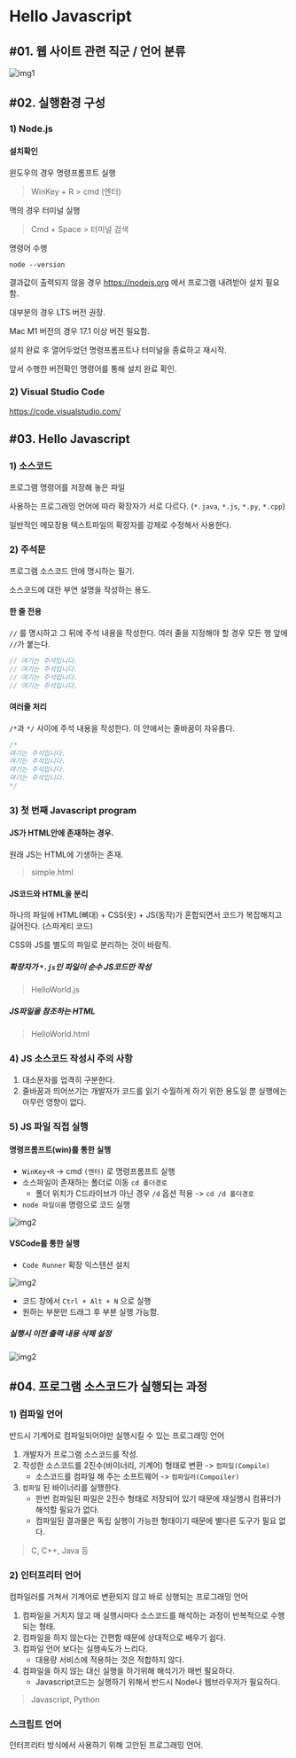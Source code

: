 # Hello Javascript

## #01. 웹 사이트 관련 직군 / 언어 분류

![img1](src/001.png)

## #02. 실행환경 구성

### 1) Node.js

#### 설치확인

윈도우의 경우 명령프롬프트 실행

> WinKey + R > cmd (엔터)

맥의 경우 터미널 실행

> Cmd + Space > 터미널 검색

명령어 수행

```shell
node --version
```

결과값이 출력되지 않을 경우 https://nodejs.org 에서 프로그램 내려받아 설치 필요함.

대부분의 경우 LTS 버전 권장.

Mac M1 버전의 경우 17.1 이상 버전 필요함.

설치 완료 후 열어두었던 명령프롬프트나 터미널을 종료하고 재시작.

앞서 수행한 버전확인 명령어를 통해 설치 완료 확인.



### 2) Visual Studio Code

https://code.visualstudio.com/



## #03. Hello Javascript

### 1) 소스코드

프로그램 명령어를 저장해 놓은 파일

사용하는 프로그래밍 언어에 따라 확장자가 서로 다르다. (`*.java`, `*.js`, `*.py`, `*.cpp`)

일반적인 메모장용 텍스트파일의 확장자를 강제로 수정해서 사용한다.

### 2) 주석문

프로그램 소스코드 안에 명시하는 필기.

소스코드에 대한 부연 설명을 작성하는 용도.

#### 한 줄 전용

`//` 를 명시하고 그 뒤에 주석 내용을 작성한다. 여러 줄을 지정해야 할 경우 모든 행 앞에 `//`가 붙는다.


```javascript
// 여기는 주석입니다.
// 여기는 주석입니다.
// 여기는 주석입니다.
// 여기는 주석입니다.
```

#### 여러줄 처리

`/*`과 `*/` 사이에 주석 내용을 작성한다. 이 안에서는 줄바꿈이 자유롭다.

```javascript
/*
여기는 주석입니다.
여기는 주석입니다.
여기는 주석입니다.
여기는 주석입니다.
*/
```

### 3) 첫 번째 Javascript program

#### JS가 HTML안에 존재하는 경우.

원래 JS는 HTML에 기생하는 존재.

> simple.html


#### JS코드와 HTML을 분리

하나의 파일에 HTML(뼈대) + CSS(옷) + JS(동작)가 혼합되면서 코드가 복잡해지고 길어진다. (스파게티 코드)

CSS와 JS를 별도의 파일로 분리하는 것이 바람직.

##### 확장자가 `*.js`인 파일이 순수 JS코드만 작성

> HelloWorld.js

##### JS파일을 참조하는 HTML

> HelloWorld.html



### 4) JS 소스코드 작성시 주의 사항

1. 대소문자를 업격히 구분한다.
2. 줄바꿈과 띄어쓰기는 개발자가 코드를 읽기 수월하게 하기 위한 용도일 뿐 실행에는 아무런 영향이 없다.



### 5) JS 파일 직접 실행

#### 명령프롬프트(win)를 통한 실행

- `WinKey+R` -> cmd `(엔터)` 로 명령프롬프트 실행
- 소스파일이 존재하는 폴더로 이동 `cd 폴더경로`
    - 폴더 위치가 C드라이브가 아닌 경우 `/d` 옵션 적용 -> `cd /d 폴더경로`
- `node 파일이름` 명령으로 코드 실행

![img2](src/002.PNG)

#### VSCode를 통한 실행

- `Code Runner` 확장 익스텐션 설치

![img2](src/003.PNG)

- 코드 창에서 `Ctrl + Alt + N` 으로 실행
- 원하는 부분만 드래그 후 부분 실행 가능함.

##### 실행시 이전 출력 내용 삭제 설정

![img2](src/004.PNG)

## #04. 프로그램 소스코드가 실행되는 과정

### 1) 컴파일 언어

반드시 기계어로 컴파일되어야만 실행시킬 수 있는 프로그래밍 언어

1. 개발자가 프로그램 소스코드를 작성.
2. 작성한 소스코드를 2진수(바이너리, 기계어) 형태로 변환 -> `컴파일(Compile)`
   - 소스코드를 컴파일 해 주는 소프트웨어 -> `컴파일러(Compoiler)`
3. `컴파일` 된 바이너리를 실행한다.
   - 한번 컴파일된 파일은 2진수 형태로 저장되어 있기 때문에 재실행시 컴퓨터가 해석할 필요가 없다.
   - 컴파일된 결과물은 독립 실행이 가능한 형태이기 때문에 별다른 도구가 필요 없다.

> C, C++, Java 등
 
### 2) 인터프리터 언어

컴파일러를 거쳐서 기계어로 변환되지 않고 바로 싱행되는 프로그래밍 언어

1. 컴파일을 거치지 않고 매 실행시마다 소스코드를 해석하는 과정이 반복적으로 수행되는 형태.
2. 컴파일을 하지 않는다는 간편함 때문에 상대적으로 배우기 쉽다.
3. 컴파일 언어 보다는 실행속도가 느리다.
   - 대용량 서비스에 적용하는 것은 적합하지 않다.
4. 컴파일을 하지 않는 대신 실행을 하기위해 해석기가 매번 필요하다.
   - Javascript코드는 실행하기 위해서 반드시 Node나 웹브라우저가 필요하다.

> Javascript, Python

### 스크립트 언어

인터프리터 방식에서 사용하기 위해 고안된 프로그래밍 언어.
